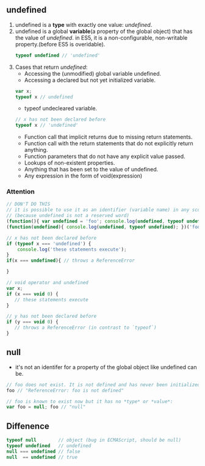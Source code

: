 ## undefined

1. undefined is a **type** with exactly one value: *undefined*. 
2. undefined is a global **variable**(a property of the global object) that has the value of *undefined*.
   in ES5, it is a non-configurable, non-writable property.(before ES5 is overidable).
   ```javascript
   typeof undefined // 'undefined'
   ```
3. Cases that return *undefined*:
    * Accessing the (unmodified) global variable undefined.
    * Accessing a declared but not yet initialized variable.
    ```javascript
    var x; 
    typeof x // undefined
    ```
    * typeof undecleared variable. 
    ```javascript
    // x has not been declared before
    typeof x // 'undefined'
    ```
    * Function call that implicit returns due to missing return statements.
    * Function call with the return statements that do not explicitly return anything.
    * Function parameters that do not have any explicit value passed.
    * Lookups of non-existent properties.
    * Anything that has been set to the value of undefined.
    * Any expression in the form of void(expression)

### Attention

```javascript
// DON'T DO THIS
// it is possible to use it as an identifier (variable name) in any scope other than the global scope
// (because undefined is not a reserved word)
(function(){ var undefined = 'foo'; console.log(undefined, typeof undefined); })(); // logs "foo string"
(function(undefined){ console.log(undefined, typeof undefined); })('foo');// logs "foo string"
```

```javascript
// x has not been declared before
if (typeof x === 'undefined') {
    console.log('these statements execute');
}
if(x === undefined){ // throws a ReferenceError

}
```

```javascript
// void operator and undefined
var x;
if (x === void 0) {
   // these statements execute
}

// y has not been declared before
if (y === void 0) {
   // throws a ReferenceError (in contrast to `typeof`)
}
```

## null
* it's not an identifer for a property of the global object like undefined can be.

```javascript
// foo does not exist. It is not defined and has never been initialized:
foo // "ReferenceError: foo is not defined"

// foo is known to exist now but it has no *type* or *value*:
var foo = null; foo // "null"
```
## Diffenence
```javascript
typeof null        // object (bug in ECMAScript, should be null)
typeof undefined   // undefined
null === undefined // false
null  == undefined // true
```